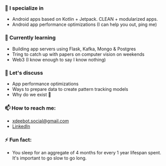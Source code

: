 ### 🔭 I specialize in
- Android apps based on Kotlin + Jetpack. CLEAN + modularized apps.
- Android app performance optimizations (I can help you out, ping me)
### 🌱 Currently learning
- Building app servers using Flask, Kafka, Mongo & Postgres
- Tring to catch up with papers on computer vision on weekends
- Web3 (I know enough to say I know nothing)
### 👯 Let's discuss
- App performance optimizations
- Ways to prepare data to create pattern tracking models
- Why do we exist 🍻
### 📫 How to reach me:
- xdeebot.social@gmail.com
- [LinkedIn](https://www.linkedin.com/in/dhruvnagarajan)
### ⚡ Fun fact:
- You sleep for an aggregate of 4 months for every 1 year lifespan spent. It's important to go slow to go long.
